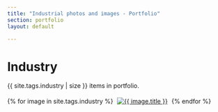 ```yaml
---
title: "Industrial photos and images - Portfolio"
section: portfolio
layout: default

---
```


Industry
======================
{{ site.tags.industry | size }} items in portfolio.

{% for image in site.tags.industry %}
<a href="../..{{ image.url }}/"><img src="../../assets/thumbs/{{ image.photo }}" alt="{{ image.title }}" style="margin: 5px" /></a>
{% endfor %}